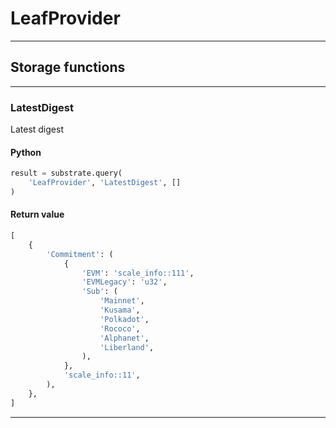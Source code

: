 
# LeafProvider

---------
## Storage functions

---------
### LatestDigest
 Latest digest

#### Python
```python
result = substrate.query(
    'LeafProvider', 'LatestDigest', []
)
```

#### Return value
```python
[
    {
        'Commitment': (
            {
                'EVM': 'scale_info::111',
                'EVMLegacy': 'u32',
                'Sub': (
                    'Mainnet',
                    'Kusama',
                    'Polkadot',
                    'Rococo',
                    'Alphanet',
                    'Liberland',
                ),
            },
            'scale_info::11',
        ),
    },
]
```
---------